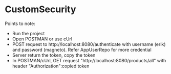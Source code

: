 # CustomSecurity

Points to note:
<ul>
  <li>Run the project</li>
  <li>Open POSTMAN or use cUrl</li>
  <li>POST request to http://localhost:8080/authenticate with username (erik) and password (magneto). Refer AppUserRepo for more credential</li>
  <li>Server return the token, copy the token</li>
  <li>In POSTMAN/cUrl, GET request "http://localhost:8080/products/all" with header "Authorization":copied token</li>
</ul>
